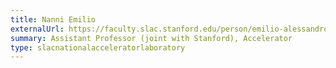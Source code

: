 ```yaml
---
title: Nanni Emilio
externalUrl: https://faculty.slac.stanford.edu/person/emilio-alessandro-nanni
summary: Assistant Professor (joint with Stanford), Accelerator
type: slacnationalacceleratorlaboratory
---
```

